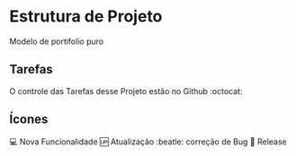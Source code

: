 # Estrutura de Projeto

Modelo de portifolio puro

## Tarefas

O controle das Tarefas desse Projeto estão no Github :octocat:

## Ícones

:computer: Nova Funcionalidade
:up: Atualização
:beatle: correção de Bug
:checkered_flag: Release
